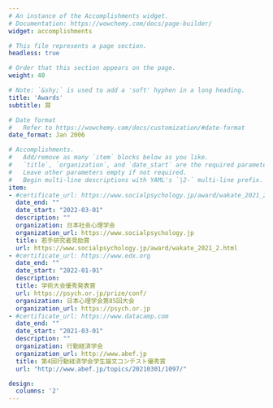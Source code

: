 ```yaml
---
# An instance of the Accomplishments widget.
# Documentation: https://wowchemy.com/docs/page-builder/
widget: accomplishments

# This file represents a page section.
headless: true

# Order that this section appears on the page.
weight: 40

# Note: `&shy;` is used to add a 'soft' hyphen in a long heading.
title: 'Awards'
subtitle: 賞

# Date format
#   Refer to https://wowchemy.com/docs/customization/#date-format
date_format: Jan 2006

# Accomplishments.
#   Add/remove as many `item` blocks below as you like.
#   `title`, `organization`, and `date_start` are the required parameters.
#   Leave other parameters empty if not required.
#   Begin multi-line descriptions with YAML's `|2-` multi-line prefix.
item:
- #certificate_url: https://www.socialpsychology.jp/award/wakate_2021_2.html
  date_end: ""
  date_start: "2022-03-01"
  description: ""
  organization: 日本社会心理学会
  organization_url: https://www.socialpsychology.jp
  title: 若手研究者奨励賞
  url: https://www.socialpsychology.jp/award/wakate_2021_2.html
- #certificate_url: https://www.edx.org
  date_end: ""
  date_start: "2022-01-01"
  description: 
  title: 学術大会優秀発表賞
  url: https://psych.or.jp/prize/conf/
  organization: 日本心理学会第85回大会
  organization_url: https://psych.or.jp
- #certificate_url: https://www.datacamp.com
  date_end: ""
  date_start: "2021-03-01"
  description: ""
  organization: 行動経済学会
  organization_url: http://www.abef.jp
  title: 第4回行動経済学会学生論文コンテスト優秀賞
  url: "http://www.abef.jp/topics/20210301/1097/"

design:
  columns: '2' 
---
```

